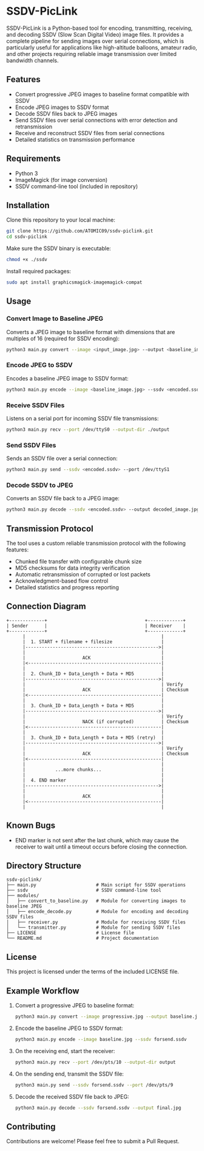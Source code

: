 # SSDV-PicLink

SSDV-PicLink is a Python-based tool for encoding, transmitting, receiving, and decoding SSDV (Slow Scan Digital Video) image files. It provides a complete pipeline for sending images over serial connections, which is particularly useful for applications like high-altitude balloons, amateur radio, and other projects requiring reliable image transmission over limited bandwidth channels.

## Features

- Convert progressive JPEG images to baseline format compatible with SSDV
- Encode JPEG images to SSDV format
- Decode SSDV files back to JPEG images
- Send SSDV files over serial connections with error detection and retransmission
- Receive and reconstruct SSDV files from serial connections
- Detailed statistics on transmission performance

## Requirements

- Python 3
- ImageMagick (for image conversion)
- SSDV command-line tool (included in repository)

## Installation

Clone this repository to your local machine:

```bash
git clone https://github.com/ATOMIC09/ssdv-piclink.git
cd ssdv-piclink
```

Make sure the SSDV binary is executable:

```bash
chmod +x ./ssdv
```

Install required packages:

```bash
sudo apt install graphicsmagick-imagemagick-compat
```

## Usage

### Convert Image to Baseline JPEG

Converts a JPEG image to baseline format with dimensions that are multiples of 16 (required for SSDV encoding):

```bash
python3 main.py convert --image <input_image.jpg> --output <baseline_image.jpg>
```

### Encode JPEG to SSDV

Encodes a baseline JPEG image to SSDV format:

```bash
python3 main.py encode --image <baseline_image.jpg> --ssdv <encoded.ssdv>
```

### Receive SSDV Files

Listens on a serial port for incoming SSDV file transmissions:

```bash
python3 main.py recv --port /dev/ttyS0 --output-dir ./output
```

### Send SSDV Files

Sends an SSDV file over a serial connection:

```bash
python3 main.py send --ssdv <encoded.ssdv> --port /dev/ttyS1
```

### Decode SSDV to JPEG

Converts an SSDV file back to a JPEG image:

```bash
python3 main.py decode --ssdv <encoded.ssdv> --output decoded_image.jpg
```

## Transmission Protocol

The tool uses a custom reliable transmission protocol with the following features:

- Chunked file transfer with configurable chunk size
- MD5 checksums for data integrity verification
- Automatic retransmission of corrupted or lost packets
- Acknowledgment-based flow control
- Detailed statistics and progress reporting

## Connection Diagram

```
+-------------+                                    +-------------+
| Sender      |                                    | Receiver    |
+-------------+                                    +-------------+
      |                                                  |
      |  1. START + filename + filesize                  |
      |------------------------------------------------->|
      |                                                  |
      |                     ACK                          |
      |<-------------------------------------------------|
      |                                                  |
      |  2. Chunk_ID + Data_Length + Data + MD5          |
      |------------------------------------------------->|
      |                                                  | Verify 
      |                     ACK                          | Checksum
      |<-------------------------------------------------|
      |                                                  |
      |  3. Chunk_ID + Data_Length + Data + MD5          |
      |------------------------------------------------->|
      |                                                  | Verify
      |                     NACK (if corrupted)          | Checksum
      |<-------------------------------------------------|
      |                                                  |
      |  3. Chunk_ID + Data_Length + Data + MD5 (retry)  |
      |------------------------------------------------->|
      |                                                  | Verify
      |                     ACK                          | Checksum
      |<-------------------------------------------------|
      |                                                  |
      |           ...more chunks...                      |
      |                                                  |
      |  4. END marker                                   |
      |------------------------------------------------->|
      |                                                  |
      |                     ACK                          |
      |<-------------------------------------------------|
      |                                                  |
```

## Known Bugs
- END marker is not sent after the last chunk, which may cause the receiver to wait until a timeout occurs before closing the connection.

## Directory Structure

```
ssdv-piclink/
├── main.py                      # Main script for SSDV operations
├── ssdv                         # SSDV command-line tool
├── modules/
│   ├── convert_to_baseline.py   # Module for converting images to baseline JPEG
│   ├── encode_decode.py         # Module for encoding and decoding SSDV files
│   ├── receiver.py              # Module for receiving SSDV files
│   └── transmitter.py           # Module for sending SSDV files
├── LICENSE                      # License file
└── README.md                    # Project documentation
```

## License

This project is licensed under the terms of the included LICENSE file.

## Example Workflow

1. Convert a progressive JPEG to baseline format:
   ```bash
   python3 main.py convert --image progressive.jpg --output baseline.jpg
   ```

2. Encode the baseline JPEG to SSDV format:
   ```bash
   python3 main.py encode --image baseline.jpg --ssdv forsend.ssdv
   ```

3. On the receiving end, start the receiver:
   ```bash
   python3 main.py recv --port /dev/pts/10 --output-dir output
   ```

4. On the sending end, transmit the SSDV file:
   ```bash
   python3 main.py send --ssdv forsend.ssdv --port /dev/pts/9
   ```

5. Decode the received SSDV file back to JPEG:
   ```bash
   python3 main.py decode --ssdv forsend.ssdv --output final.jpg
   ```

## Contributing

Contributions are welcome! Please feel free to submit a Pull Request.
